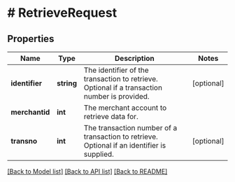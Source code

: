 # # RetrieveRequest

## Properties

Name | Type | Description | Notes
------------ | ------------- | ------------- | -------------
**identifier** | **string** | The identifier of the transaction to retrieve. Optional if a transaction number is provided. | [optional]
**merchantid** | **int** | The merchant account to retrieve data for. |
**transno** | **int** | The transaction number of a transaction to retrieve. Optional if an identifier is supplied. | [optional]

[[Back to Model list]](../../README.md#models) [[Back to API list]](../../README.md#endpoints) [[Back to README]](../../README.md)
